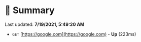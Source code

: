 # 📖 Summary
Last updated: **7/19/2021, 5:49:20 AM**

- `GET` [https://google.com](https://google.com) - **Up** (223ms)
